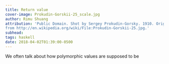 ```yaml
---
title: Return value
cover-image: Prokudin-Gorskii-25_scale.jpg
author: Rimu Shuang
attribution: 'Public Domain. Shot by Sergey Prokudin-Gorsky. 1910. Originally
from http://en.wikipedia.org/wiki/File:Prokudin-Gorskii-25.jpg.'
subhead: 
tags: haskell
date: 2018-04-02T01:39:00-0500
---
```


We often talk about how polymorphic values are supposed to be
